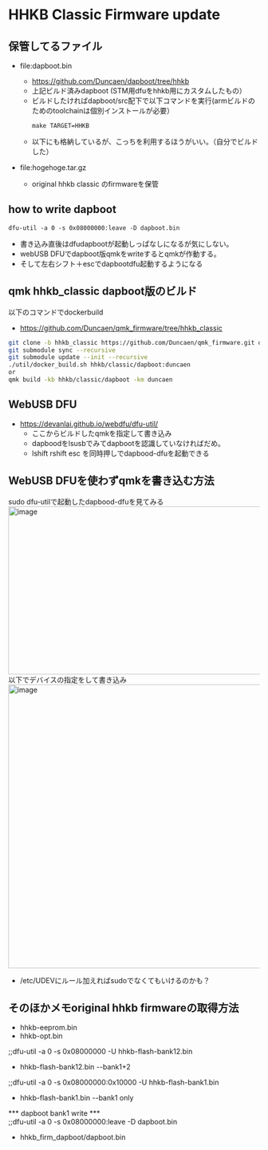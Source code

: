 # HHKB Classic Firmware update

## 保管してるファイル
- file:dapboot.bin
  - https://github.com/Duncaen/dapboot/tree/hhkb
  - 上記ビルド済みdapboot (STM用dfuをhhkb用にカスタムしたもの）
  - ビルドしたければdapboot/src配下で以下コマンドを実行(armビルドのためのtoolchainは個別インストールが必要）
    ```
    make TARGET=HHKB
    ```
  - 以下にも格納しているが、こっちを利用するほうがいい。（自分でビルドした）

- file:hogehoge.tar.gz
  - original hhkb classic のfirmwareを保管

## how to write dapboot
```
dfu-util -a 0 -s 0x08000000:leave -D dapboot.bin
```

 - 書き込み直後はdfudapbootが起動しっぱなしになるが気にしない。
 - webUSB DFUでdapboot版qmkをwriteするとqmkが作動する。
 - そして左右シフト＋escでdapbootdfu起動するようになる

## qmk hhkb_classic dapboot版のビルド
以下のコマンドでdockerbuild
- https://github.com/Duncaen/qmk_firmware/tree/hhkb_classic
```bash
git clone -b hhkb_classic https://github.com/Duncaen/qmk_firmware.git qmk_firmware_hhkbclassic
git submodule sync --recursive  
git submodule update --init --recursive  
./util/docker_build.sh hhkb/classic/dapboot:duncaen 
or 
qmk build -kb hhkb/classic/dapboot -km duncaen
```

## WebUSB DFU
- https://devanlai.github.io/webdfu/dfu-util/
  - ここからビルドしたqmkを指定して書き込み
  - dapboodをlsusbでみてdapbootを認識していなければだめ。
  - lshift rshift esc を同時押しでdapbood-dfuを起動できる

## WebUSB DFUを使わずqmkを書き込む方法
sudo dfu-utilで起動したdapbood-dfuを見てみる
<img width="1389" height="337" alt="image" src="https://github.com/user-attachments/assets/849dcd54-583a-47af-923f-378073555b2b" />
以下でデバイスの指定をして書き込み
<img width="790" height="569" alt="image" src="https://github.com/user-attachments/assets/959ca1ae-b878-481b-8a33-65a0b1f9bcff" />
- /etc/UDEVにルール加えればsudoでなくてもいけるのかも？

## そのほかメモoriginal hhkb firmwareの取得方法
- hhkb-eeprom.bin
- hhkb-opt.bin

;;dfu-util -a 0 -s 0x08000000 -U hhkb-flash-bank12.bin
  - hhkb-flash-bank12.bin --bank1+2                   
                                                 
;;dfu-util -a 0 -s 0x08000000:0x10000 -U hhkb-flash-bank1.bin
  - hhkb-flash-bank1.bin --bank1 only                            
                                                           
*** dapboot bank1 write ***                               
;;dfu-util -a 0 -s 0x08000000:leave -D dapboot.bin       
  - hhkb_firm_dapboot/dapboot.bin                          
                                                      

